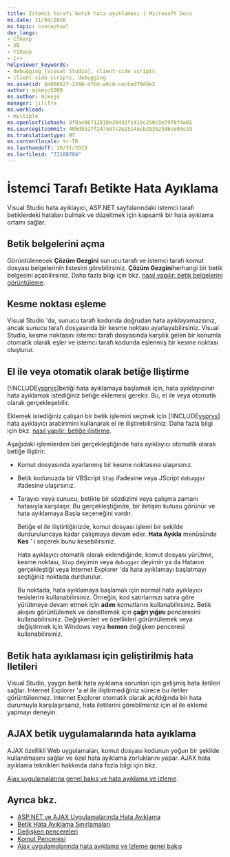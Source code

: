 ```yaml
---
title: İstemci tarafı betik hata ayıklaması | Microsoft Docs
ms.date: 11/04/2016
ms.topic: conceptual
dev_langs:
- CSharp
- VB
- FSharp
- C++
helpviewer_keywords:
- debugging [Visual Studio], client-side scripts
- client-side scripts, debugging
ms.assetid: bb668527-2288-47bd-a6c8-cecbad76dde2
author: mikejo5000
ms.author: mikejo
manager: jillfra
ms.workload:
- multiple
ms.openlocfilehash: 9f0ac06712810e39432f1d19c250c3e7976f4a01
ms.sourcegitcommit: 40bd5b27f247a07c2e2514acb293b23d6ce03c29
ms.translationtype: MT
ms.contentlocale: tr-TR
ms.lasthandoff: 10/31/2019
ms.locfileid: "73188704"
---
```

# <a name="client-side-script-debugging"></a>İstemci Tarafı Betikte Hata Ayıklama
Visual Studio hata ayıklayıcı, ASP.NET sayfalarındaki istemci tarafı betiklerdeki hataları bulmak ve düzeltmek için kapsamlı bir hata ayıklama ortamı sağlar.

## <a name="opening-script-documents"></a>Betik belgelerini açma
Görüntülenecek **Çözüm Gezgini** sunucu tarafı ve istemci tarafı komut dosyası belgelerinin listesini görebilirsiniz. **Çözüm Gezgini**herhangi bir betik belgesini açabilirsiniz. Daha fazla bilgi için bkz. [nasıl yapılır: betik belgelerini görüntüleme](../debugger/how-to-view-script-documents.md).

## <a name="breakpoint-mapping"></a>Kesme noktası eşleme
 Visual Studio 'da, sunucu tarafı kodunda doğrudan hata ayıklayamazsınız, ancak sunucu tarafı dosyasında bir kesme noktası ayarlayabilirsiniz. Visual Studio, kesme noktasını istemci tarafı dosyasında karşılık gelen bir konumla otomatik olarak eşler ve istemci tarafı kodunda eşlenmiş bir kesme noktası oluşturur.

## <a name="manually-or-automatically-attaching-to-script"></a>El ile veya otomatik olarak betiğe Iliştirme
 [!INCLUDE[vsprvs](../code-quality/includes/vsprvs_md.md)]betiği hata ayıklamaya başlamak için, hata ayıklayıcının hata ayıklamak istediğiniz betiğe eklemesi gerekir. Bu, el ile veya otomatik olarak gerçekleşebilir.

 Eklemek istediğiniz çalışan bir betik işlemini seçmek için [!INCLUDE[vsprvs](../code-quality/includes/vsprvs_md.md)] hata ayıklayıcı arabirimini kullanarak el ile iliştirebilirsiniz. Daha fazla bilgi için bkz. [nasıl yapılır: betiğe iliştirme](../debugger/how-to-attach-to-script.md).

 Aşağıdaki işlemlerden biri gerçekleştiğinde hata ayıklayıcı otomatik olarak betiğe iliştirir:

- Komut dosyasında ayarlanmış bir kesme noktasına ulaşırsınız.

- Betik kodunuzda bir VBScript `Stop` ifadesine veya JScript `debugger` ifadesine ulaşırsınız.

- Tarayıcı veya sunucu, betikte bir sözdizimi veya çalışma zamanı hatasıyla karşılaşır. Bu gerçekleştiğinde, bir iletişim kutusu görünür ve hata ayıklamaya Başla seçeneğini vardır.

  Betiğe el ile iliştirtiğinizde, komut dosyası işlemi bir şekilde durduruluncaya kadar çalışmaya devam eder. **Hata Ayıkla** menüsünde **Kes** ' i seçerek bunu kesebilirsiniz.

  Hata ayıklayıcı otomatik olarak eklendiğinde, komut dosyası yürütme, kesme noktası, `Stop` deyimin veya `debugger` deyimin ya da Hatanın gerçekleştiği veya Internet Explorer 'da hata ayıklamayı başlatmayı seçtiğiniz noktada durdurulur.

  Bu noktada, hata ayıklamaya başlamak için normal hata ayıklayıcı tesislerini kullanabilirsiniz. Örneğin, kod satırlarınızı satıra göre yürütmeye devam etmek için **adım** komutlarını kullanabilirsiniz. Betik akışını görüntülemek ve denetlemek için **çağrı yığını** penceresini kullanabilirsiniz. Değişkenleri ve özellikleri görüntülemek veya değiştirmek için Windows veya **hemen** değişken penceresi kullanabilirsiniz.

## <a name="enhanced-error-messages-for-script-debugging"></a>Betik hata ayıklaması için geliştirilmiş hata Iletileri
 Visual Studio, yaygın betik hata ayıklama sorunları için gelişmiş hata iletileri sağlar. Internet Explorer 'a el ile iliştirmediğiniz sürece bu iletiler görüntülenmez. Internet Explorer otomatik olarak açıldığında bir hata durumuyla karşılaşırsanız, hata iletilerini görebilmeniz için el ile ekleme yapmayı deneyin.

## <a name="debugging-ajax-script-applications"></a>AJAX betik uygulamalarında hata ayıklama
 AJAX özellikli Web uygulamaları, komut dosyası kodunun yoğun bir şekilde kullanılmasını sağlar ve özel hata ayıklama zorluklarını yapar. AJAX hata ayıklama teknikleri hakkında daha fazla bilgi için bkz.

 [Ajax uygulamalarına genel bakış ve hata ayıklama ve izleme](https://msdn.microsoft.com/Library/92684ea0-7bb4-4a34-9203-3aa6394ce375).

## <a name="see-also"></a>Ayrıca bkz.

- [ASP.NET ve AJAX Uygulamalarında Hata Ayıklama](how-to-enable-debugging-for-aspnet-applications.md)
- [Betik Hata Ayıklama Sınırlamaları](../debugger/limitations-on-script-debugging.md)
- [Değişken pencereleri](../debugger/debugger-windows.md)
- [Komut Penceresi](../ide/reference/immediate-window.md)
- [Ajax uygulamalarında hata ayıklama ve Izleme genel bakış](https://msdn.microsoft.com/Library/92684ea0-7bb4-4a34-9203-3aa6394ce375)